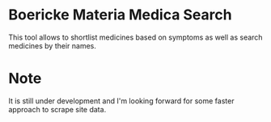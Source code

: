 Boericke Materia Medica Search
==============================

This tool allows to shortlist medicines based on symptoms as well as search medicines by their names. 

Note
====
It is still under development and I'm looking forward for some faster approach to scrape site data.
